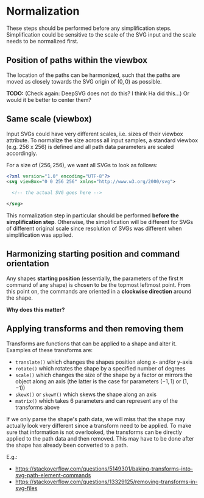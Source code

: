 # Normalization

These steps should be performed before any simplification steps. Simplification could be sensitive to the scale of the SVG input and the scale needs to be normalized first.

## Position of paths within the viewbox

The location of the paths can be harmonized, such that the paths are moved as closely towards the SVG origin of $(0, 0)$ as possible.

**TODO:**
(Check again: DeepSVG does not do this? I think Ha did this...)
Or would it be better to center them?

## Same scale (viewbox)

Input SVGs could have very different scales, i.e. sizes of their viewbox attribute.
To normalize the size across all input samples, a standard viewbox (e.g. 256 x 256) is defined and all path data parameters are scaled accordingly.

For a size of $(256, 256)$, we want all SVGs to look as follows:

```XML
<?xml version="1.0" encoding="UTF-8"?>
<svg viewBox="0 0 256 256" xmlns="http://www.w3.org/2000/svg">

  <!-- the actual SVG goes here -->

</svg>
```

This normalization step in particular should be performed **before the simplification step**. Otherwise, the simplification will be different for SVGs of different original scale since resolution of SVGs was different when simplification was applied.

## Harmonizing starting position and command orientation

Any shapes **starting position** (essentially, the parameters of the first `M` command of any shape) is chosen to be the topmost leftmost point. From this point on, the commands are oriented in a **clockwise direction** around the shape.

**Why does this matter?**


## Applying transforms and then removing them

Transforms are functions that can be applied to a shape and alter it. Examples of these transforms are:
* `translate()` which changes the shapes position along x- and/or y-axis
* `rotate()` which rotates the shape by a specified number of degrees
* `scale()` which changes the size of the shape by a factor or mirrors the object along an axis (the latter is the case for parameters $(-1, 1)$ or $(1, -1)$)
* `skewX()` or `skewY()` which skews the shape along an axis
* `matrix()` which takes 6 parameters and can represent any of the transforms above

If we only parse the shape's path data, we will miss that the shape may actually look very different since a transform need to be applied. To make sure that information is not overlooked, the transforms can be directly applied to the path data and then removed.
This may have to be done after the shape has already been converted to a path.

E.g.:
* https://stackoverflow.com/questions/5149301/baking-transforms-into-svg-path-element-commands
* https://stackoverflow.com/questions/13329125/removing-transforms-in-svg-files
